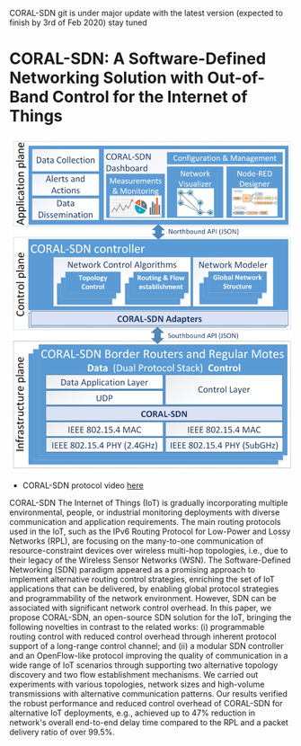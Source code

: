 CORAL-SDN git is under major update with the latest version (expected to finish by 3rd of Feb 2020) stay tuned

# CORAL-SDN: A Software-Defined Networking Solution with Out-of-Band Control for the Internet of Things

![CORAL-SDN Architecture](/CORAL-SDN-Architecture.png)

* CORAL-SDN protocol video [here]( https://youtu.be/AaVqCTXVyQk)

CORAL-SDN
The Internet of Things (IoT) is gradually incorporating multiple environmental, people, or industrial monitoring deployments with diverse communication and application requirements. 
The main routing protocols used in the IoT, such as the IPv6 Routing Protocol for Low-Power and Lossy Networks (RPL), are focusing on the many-to-one communication of resource-constraint devices over wireless multi-hop topologies, i.e., due to their legacy of the Wireless Sensor Networks (WSN).
The Software-Defined Networking (SDN) paradigm appeared as a promising approach to implement alternative routing control strategies, enriching the set of IoT applications that can be delivered, by enabling global protocol strategies and programmability of the network environment. However, SDN can be associated with significant network control overhead. 
In this paper, we propose CORAL-SDN, an open-source SDN solution for the IoT, bringing the following novelties in contrast to the related works: (i) programmable routing control with reduced control overhead through inherent protocol support of a long-range control channel; and (ii) a modular SDN controller and an OpenFlow-like protocol improving the quality of communication in a wide range of IoT scenarios through supporting two alternative topology discovery and two flow establishment mechanisms.
We carried out experiments with various topologies, network sizes and high-volume transmissions with alternative communication patterns. Our results verified the robust performance and reduced control overhead of CORAL-SDN for alternative IoT deployments, e.g., achieved up to 47% reduction in network's overall end-to-end delay time compared to the RPL and a packet delivery ratio of over 99.5%.

